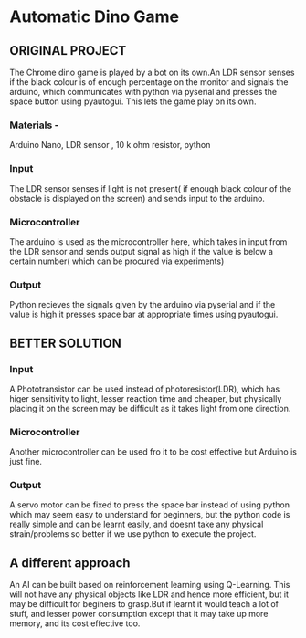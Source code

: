 # Automatic Dino Game

## ORIGINAL PROJECT

The Chrome dino game is played by a bot on its own.An LDR sensor senses if the black colour is of enough percentage on the monitor and signals the arduino, which communicates with python via pyserial and presses the space button using pyautogui. This lets the game play on its own.

### Materials -
Arduino Nano, LDR sensor , 10 k ohm resistor, python

### Input
The LDR sensor senses if light is not present( if enough black colour of the obstacle  is displayed on the screen) and sends input to the arduino.

### Microcontroller
The arduino is used as the microcontroller here, which takes in input from the LDR sensor and sends output signal as high if the value is below a certain number( which can be procured via experiments)

### Output
Python recieves the signals given by the arduino via pyserial and if the value is high it presses space bar at appropriate times using pyautogui.

## BETTER SOLUTION

### Input 
A Phototransistor can be used instead of photoresistor(LDR), which has higer sensitivity to light, lesser reaction time and cheaper, but physically placing it on the screen may be difficult as it takes light from one direction.

### Microcontroller
Another microcontroller can be used fro it to be cost effective but Arduino is just fine.

### Output
A servo motor can be fixed to press the space bar instead of using python which may seem easy to understand for beginners, but the python code is really simple and can be learnt easily, and doesnt take any physical strain/problems so better if we use python to execute the project. 

## A different approach
An AI can be built based on reinforcement learning using Q-Learning. This will not have any physical objects like LDR and hence more efficient, but it may be difficult for beginers to grasp.But if learnt it would teach a lot of stuff, and lesser power consumption except that it may take up more memory, and its cost effective too.
